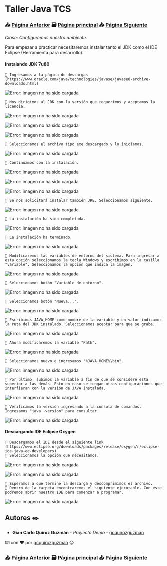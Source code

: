 # Taller Java TCS
### 📥 [Página Anterior](https://github.com/gcquirozguzman/java-tcs-202001/tree/HUPCJ00001)          🗃️ [Página principal](https://github.com/gcquirozguzman/java-tcs-202001)          📤 [Página Siguiente](https://github.com/gcquirozguzman/java-tcs-202001/tree/HMAAA00001)

_Clase: Configuremos nuestro ambiente._

Para empezar a practicar necesitaremos instalar tanto el JDK como el IDE Eclipse (Herramienta para desarrollo).

#### Instalando JDK 7u80

```
📢 Ingresamos a la página de descargas (https://www.oracle.com/java/technologies/javase/javase8-archive-downloads.html)
```

![Error: imagen no ha sido cargada](https://github.com/gcquirozguzman/java-tcs-202001/blob/master/imagenes/CNAAA00001_28.png)

```
📢 Nos dirigimos al JDK con la versión que requerimos y aceptamos la licencia.
```

![Error: imagen no ha sido cargada](https://github.com/gcquirozguzman/java-tcs-202001/blob/master/imagenes/CNAAA00001_19.png)

![Error: imagen no ha sido cargada](https://github.com/gcquirozguzman/java-tcs-202001/blob/master/imagenes/CNAAA00001_20.png)

![Error: imagen no ha sido cargada](https://github.com/gcquirozguzman/java-tcs-202001/blob/master/imagenes/CNAAA00001_21.png)

```
📢 Seleccionamos el archivo tipo exe descargado y lo iniciamos.
```

![Error: imagen no ha sido cargada](https://github.com/gcquirozguzman/java-tcs-202001/blob/master/imagenes/CNAAA00001_22.png)

```
📢 Continuamos con la instalación.
```

![Error: imagen no ha sido cargada](https://github.com/gcquirozguzman/java-tcs-202001/blob/master/imagenes/CNAAA00001_23.png)

![Error: imagen no ha sido cargada](https://github.com/gcquirozguzman/java-tcs-202001/blob/master/imagenes/CNAAA00001_24.png)

![Error: imagen no ha sido cargada](https://github.com/gcquirozguzman/java-tcs-202001/blob/master/imagenes/CNAAA00001_25.png)

```
📢 Se nos solicitará instalar también JRE. Seleccionamos siguiente.
```

![Error: imagen no ha sido cargada](https://github.com/gcquirozguzman/java-tcs-202001/blob/master/imagenes/CNAAA00001_26.png)

```
📢 La instalación ha sido completada.
```

![Error: imagen no ha sido cargada](https://github.com/gcquirozguzman/java-tcs-202001/blob/master/imagenes/CNAAA00001_27.png)

```
📢 La instalación ha terminado.
```

![Error: imagen no ha sido cargada](https://github.com/gcquirozguzman/java-tcs-202001/blob/master/imagenes/CNAAA00001_08.png)

```
📢 Modificaremos las variables de entorno del sistema. Para ingresar a esta opción seleccionamos la tecla Windows y escribimos en la casilla "variable". Seleccionamos la opción que indica la imagen.
```

![Error: imagen no ha sido cargada](https://github.com/gcquirozguzman/java-tcs-202001/blob/master/imagenes/CNAAA00001_09.png)

```
📢 Seleccionamos botón "Variable de entorno".
```

![Error: imagen no ha sido cargada](https://github.com/gcquirozguzman/java-tcs-202001/blob/master/imagenes/CNAAA00001_10.png)

```
📢 Seleccionamos botón "Nueva...".
```

![Error: imagen no ha sido cargada](https://github.com/gcquirozguzman/java-tcs-202001/blob/master/imagenes/CNAAA00001_11.png)

```
📢 Escribimos JAVA_HOME como nombre de la variable y en valor indicamos la ruta del JDK instalado. Seleccionamos aceptar para que se grabe.
```

![Error: imagen no ha sido cargada](https://github.com/gcquirozguzman/java-tcs-202001/blob/master/imagenes/CNAAA00001_29.png)

```
📢 Ahora modificaremos la variable "Path".
```

![Error: imagen no ha sido cargada](https://github.com/gcquirozguzman/java-tcs-202001/blob/master/imagenes/CNAAA00001_13.png)

```
📢 Seleccionamos nuevo e ingresamos "%JAVA_HOME%\bin".
```

![Error: imagen no ha sido cargada](https://github.com/gcquirozguzman/java-tcs-202001/blob/master/imagenes/CNAAA00001_18.png)

```
📢 Por último, subimos la variable a fin de que se considere esta superior a las demás. Esto en caso se tengan otras configuraciones que interfieran con la versión de JAVA instalada.
```

![Error: imagen no ha sido cargada](https://github.com/gcquirozguzman/java-tcs-202001/blob/master/imagenes/CNAAA00001_15.png)

```
📢 Verificamos la versión ingresando a la consola de comandos. Ingresamos "java -version" para consultar.
```

![Error: imagen no ha sido cargada](https://github.com/gcquirozguzman/java-tcs-202001/blob/master/imagenes/CNAAA00001_30.png)

#### Descargando IDE Eclipse Oxygen

```
📢 Descargamos el IDE desde el siguiente link (https://www.eclipse.org/downloads/packages/release/oxygen/r/eclipse-ide-java-ee-developers)
📢 Seleccionamos la opción que necesitamos.
```

![Error: imagen no ha sido cargada](https://github.com/gcquirozguzman/java-tcs-202001/blob/master/imagenes/CNAAA00001_31.png)

![Error: imagen no ha sido cargada](https://github.com/gcquirozguzman/java-tcs-202001/blob/master/imagenes/CNAAA00001_32.png)

```
📢 Esperamos a que termine la descarga y descomprimimos el archivo.
📢 Dentro de la carpeta encontraremos el siguiente ejecutable. Con este podremos abrir nuestro IDE para comenzar a programar.
```

![Error: imagen no ha sido cargada](https://github.com/gcquirozguzman/java-tcs-202001/blob/master/imagenes/CNAAA00001_17.png)

## Autores ✒️

* **Gian Carlo Quiroz Guzmán** - *Proyecto Demo* - [gcquirozguzman](https://github.com/gcquirozguzman)

⌨️ con ❤️ por [gcquirozguzman](https://github.com/gcquirozguzman) 😊

### 📥 [Página Anterior](https://github.com/gcquirozguzman/java-tcs-202001/tree/HUPCJ00001)          🗃️ [Página principal](https://github.com/gcquirozguzman/java-tcs-202001)          📤 [Página Siguiente](https://github.com/gcquirozguzman/java-tcs-202001/tree/HMAAA00001)
